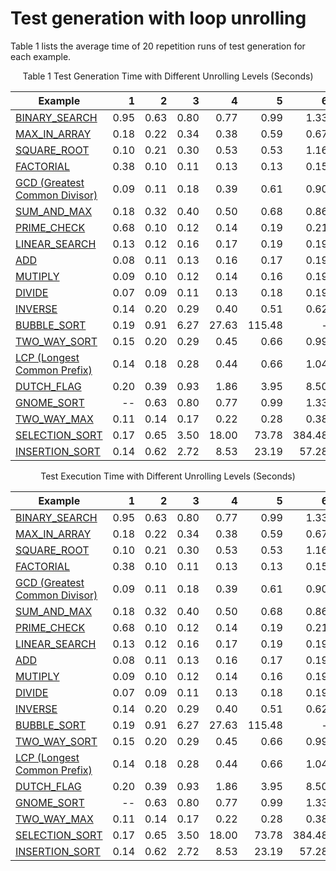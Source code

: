 # Test generation with loop unrolling

Table 1 lists the average time of 20 repetition runs of test generation for each example.

<p align="center">Table 1 Test Generation Time with Different Unrolling Levels (Seconds)</p>

| Example        | 1   | 2     | 3     | 4     |5      |6      |7      |8      | 9     |10     |11     |12     |13     |14     |15     |
| ------------- |-----:| -----:| -----:| -----:| -----:| -----:| -----:| -----:| -----:| -----:| -----:| -----:| -----:| -----:| -----:| 
| [BINARY_SEARCH](../main/experiment/binary_search/binary_search.e) | 0.95 | 0.63  |0.80   |0.77   |0.99   |1.33   |1.46   |1.96   |2.77   |7.05   |–      |–      |–      |–      |      –| 
|  [MAX_IN_ARRAY](../main/experiment/max_in_array/max_in_array.e) | 0.18 |0.22   |0.34   |0.38   |0.59   |0.67   |0.90   |1.06   |1.32   |1.70   |2.11   |2.48   |2.94   | 3.36  |5.54   |
|  [SQUARE_ROOT](../main/experiment/square_root/square_root.e)  | 0.10 |0.21   |0.30   | 0.53  | 0.53  |1.16   | 1.67  | 2.97  | 3.85  | 6.41  | –     | –     | –     | –     | –     |
|  [FACTORIAL](../main/experiment/factorial/factorial.e)    | 0.38 |0.10   |0.11   |0.13   | 0.13  | 0.15  | 0.16  | 0.19  | 0.21  | 0.24  | 0.27  | 0.30  | 0.33  | 0.35  | 0.40  | 
|  [GCD (Greatest Common Divisor)](../main/experiment/gcd/gcd.e)       |0.09   | 0.11  | 0.18  | 0.39  | 0.61  | 0.90  | 1.70  | 4.27  | –     | –     | –     |–      |–    |–    | –   |
|  [SUM_AND_MAX](../main/experiment/sum_and_max/sum_and_max.e)  | 0.18 | 0.32  | 0.40  | 0.50  | 0.68  | 0.86  | 1.10  | 1.50  | 1.90  | 2.46  | 2.90  | 3.53  | 3.80  |4.59   | 6.33  |
|  [PRIME_CHECK](../main/experiment/prime_check/prime_check.e)  | 0.68 | 0.10  | 0.12  | 0.14  | 0.19  | 0.21  | 0.26  | 0.46  | –     |–      |–      |–      | –     |–      | –     |
|  [LINEAR_SEARCH](../main/experiment/linear_search/linear_search.e)|0.13  |0.12   |0.16   |0.17   | 0.19  | 0.19  | 0.22  | 0.25  | 0.26  | 0.30  | 0.28  | 0.38  | 0.31  | 0.38  | 0.35  |
|  [ADD](../main/experiment/add/add.e)          | 0.08 | 0.11  | 0.13  | 0.16  | 0.17  | 0.19  | 0.21  |0.25   | 0.27  | 0.29  | 0.34  | 0.36  | 0.40  | 0.42  | 0.46  |
|  [MUTIPLY](../main/experiment/multiply/multiply.e)      | 0.09 | 0.10  | 0.12  | 0.14  | 0.16  | 0.19  | 0.21  | 0.24  | 0.26  | 0.29  | 0.33  | 0.37  | 0.37  | 0.45  | 0.45  |
|  [DIVIDE](../main/experiment/divide/divide.e)       | 0.07 | 0.09  | 0.11  | 0.13  | 0.18  | 0.19  | 0.22  | 0.25  | 0.27  | 0.30  | 0.40  | 0.38  |  0.44 | 0.67  | 0.54  | 
|  [INVERSE](../main/experiment/inverse/inverse.e)      | 0.14 | 0.20  | 0.29  | 0.40  | 0.51  | 0.62  | 0.79  | 0.97  | 1.12  | 1.27  | 1.48  | 1.68  | 2.0   | 2.32  | 2.57  |
|  [BUBBLE_SORT](../main/experiment/bubble_sort/bubble_sort.e)  | 0.19 | 0.91  | 6.27  | 27.63 | 115.48|-      |-      |-      |-      |-      |–      |–      |–      |–      |      –| 
|  [TWO_WAY_SORT](../main/experiment/two_way_sort/two_way_sort.e) | 0.15 | 0.20  |0.29   |0.45   |0.66   |0.99   |1.56   |2.12   |2.70   |3.65   |4.89   |6.45   |9.00   |16.05  |  16.19| 
|  [LCP (Longest Common Prefix)](../main/experiment/lcp/lcp.e) | 0.14  | 0.18  |0.28   |0.44   |0.66   |1.04   |1.53   |2.25   |3.15   |4.76   |6.22   |9.95   |13.02  |17.29  |  22.39| 
|  [DUTCH_FLAG](../main/experiment/dutch_flag/dutch_flag.e)   | 0.20 | 0.39  |0.93   |1.86   |3.95   |8.50   |16.69  |50.74  |98.00  |363.27 |361.65 |–      |–      |–      |      –| 
|  [GNOME_SORT](../main/experiment/gnome_sort/gnome_sort.e)   | --   | 0.63  |0.80   |0.77   |0.99   |1.33   |1.46   |1.96   |2.77   |7.05   |–      |–      |–      |–      |      –| 
|  [TWO_WAY_MAX](../main/experiment/two_way_max/two_way_max.e)  | 0.11 | 0.14  |0.17   |0.22   |0.28   |0.38   |0.51   |0.73   |0.91   |1.16   |1.47   |1.86   |2.30   |2.82   |  3.33 | 
|  [SELECTION_SORT](../main/experiment/selection_sort/selection_sort.e)      | 0.17  | 0.65  |3.50   |18.00  |73.78  |384.48 |-      |1414.92|-      |-   |–      |–      |–      |–      |      –| 
|  [INSERTION_SORT](../main/experiment/insertion_sort/insertion_sort.e)      | 0.14  | 0.62  |2.72   |8.53   |23.19  |57.28  |138.76 |422.77 |-      |-   |–      |–      |–      |–      |      –| 






<p align="center">Test Execution Time with Different Unrolling Levels (Seconds)</p>

| Example        | 1   | 2     | 3     | 4     |5      |6      |7      |8      | 9     |10     |11     |12     |13     |14     |15     |
| ------------- |-----:| -----:| -----:| -----:| -----:| -----:| -----:| -----:| -----:| -----:| -----:| -----:| -----:| -----:| -----:| 
| [BINARY_SEARCH](../main/experiment/binary_search/binary_search.e) | 0.95 | 0.63  |0.80   |0.77   |0.99   |1.33   |1.46   |1.96   |2.77   |7.05   |–      |–      |–      |–      |      –| 
|  [MAX_IN_ARRAY](../main/experiment/max_in_array/max_in_array.e) | 0.18 |0.22   |0.34   |0.38   |0.59   |0.67   |0.90   |1.06   |1.32   |1.70   |2.11   |2.48   |2.94   | 3.36  |5.54   |
|  [SQUARE_ROOT](../main/experiment/square_root/square_root.e)  | 0.10 |0.21   |0.30   | 0.53  | 0.53  |1.16   | 1.67  | 2.97  | 3.85  | 6.41  | –     | –     | –     | –     | –     |
|  [FACTORIAL](../main/experiment/factorial/factorial.e)    | 0.38 |0.10   |0.11   |0.13   | 0.13  | 0.15  | 0.16  | 0.19  | 0.21  | 0.24  | 0.27  | 0.30  | 0.33  | 0.35  | 0.40  | 
|  [GCD (Greatest Common Divisor)](../main/experiment/gcd/gcd.e)       |0.09   | 0.11  | 0.18  | 0.39  | 0.61  | 0.90  | 1.70  | 4.27  | –     | –     | –     |–      |–    |–    | –   |
|  [SUM_AND_MAX](../main/experiment/sum_and_max/sum_and_max.e)  | 0.18 | 0.32  | 0.40  | 0.50  | 0.68  | 0.86  | 1.10  | 1.50  | 1.90  | 2.46  | 2.90  | 3.53  | 3.80  |4.59   | 6.33  |
|  [PRIME_CHECK](../main/experiment/prime_check/prime_check.e)  | 0.68 | 0.10  | 0.12  | 0.14  | 0.19  | 0.21  | 0.26  | 0.46  | –     |–      |–      |–      | –     |–      | –     |
|  [LINEAR_SEARCH](../main/experiment/linear_search/linear_search.e)|0.13  |0.12   |0.16   |0.17   | 0.19  | 0.19  | 0.22  | 0.25  | 0.26  | 0.30  | 0.28  | 0.38  | 0.31  | 0.38  | 0.35  |
|  [ADD](../main/experiment/add/add.e)          | 0.08 | 0.11  | 0.13  | 0.16  | 0.17  | 0.19  | 0.21  |0.25   | 0.27  | 0.29  | 0.34  | 0.36  | 0.40  | 0.42  | 0.46  |
|  [MUTIPLY](../main/experiment/multiply/multiply.e)      | 0.09 | 0.10  | 0.12  | 0.14  | 0.16  | 0.19  | 0.21  | 0.24  | 0.26  | 0.29  | 0.33  | 0.37  | 0.37  | 0.45  | 0.45  |
|  [DIVIDE](../main/experiment/divide/divide.e)       | 0.07 | 0.09  | 0.11  | 0.13  | 0.18  | 0.19  | 0.22  | 0.25  | 0.27  | 0.30  | 0.40  | 0.38  |  0.44 | 0.67  | 0.54  | 
|  [INVERSE](../main/experiment/inverse/inverse.e)      | 0.14 | 0.20  | 0.29  | 0.40  | 0.51  | 0.62  | 0.79  | 0.97  | 1.12  | 1.27  | 1.48  | 1.68  | 2.0   | 2.32  | 2.57  |
|  [BUBBLE_SORT](../main/experiment/bubble_sort/bubble_sort.e)  | 0.19 | 0.91  | 6.27  | 27.63 | 115.48|-      |-      |-      |-      |-      |–      |–      |–      |–      |      –| 
|  [TWO_WAY_SORT](../main/experiment/two_way_sort/two_way_sort.e) | 0.15 | 0.20  |0.29   |0.45   |0.66   |0.99   |1.56   |2.12   |2.70   |3.65   |4.89   |6.45   |9.00   |16.05  |  16.19| 
|  [LCP (Longest Common Prefix)](../main/experiment/lcp/lcp.e) | 0.14  | 0.18  |0.28   |0.44   |0.66   |1.04   |1.53   |2.25   |3.15   |4.76   |6.22   |9.95   |13.02  |17.29  |  22.39| 
|  [DUTCH_FLAG](../main/experiment/dutch_flag/dutch_flag.e)   | 0.20 | 0.39  |0.93   |1.86   |3.95   |8.50   |16.69  |50.74  |98.00  |363.27 |361.65 |–      |–      |–      |      –| 
|  [GNOME_SORT](../main/experiment/gnome_sort/gnome_sort.e)   | --   | 0.63  |0.80   |0.77   |0.99   |1.33   |1.46   |1.96   |2.77   |7.05   |–      |–      |–      |–      |      –| 
|  [TWO_WAY_MAX](../main/experiment/two_way_max/two_way_max.e)  | 0.11 | 0.14  |0.17   |0.22   |0.28   |0.38   |0.51   |0.73   |0.91   |1.16   |1.47   |1.86   |2.30   |2.82   |  3.33 | 
|  [SELECTION_SORT](../main/experiment/selection_sort/selection_sort.e)      | 0.17  | 0.65  |3.50   |18.00  |73.78  |384.48 |-      |1414.92|-      |-   |–      |–      |–      |–      |      –| 
|  [INSERTION_SORT](../main/experiment/insertion_sort/insertion_sort.e)      | 0.14  | 0.62  |2.72   |8.53   |23.19  |57.28  |138.76 |422.77 |-      |-   |–      |–      |–      |–      |      –| 
